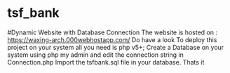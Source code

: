 # tsf_bank
#Dynamic Website with Database Connection
The website is hosted on : https://waxing-arch.000webhostapp.com/
Do have a look
To deploy this project on your system all you need is php v5+;
Create a Database on your system using php my admin and edit the connection string in Connection.php
Import the tsfbank.sql file in your database.
Thats it
